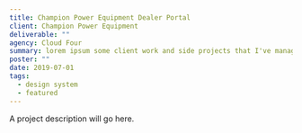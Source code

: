 ```yaml
---
title: Champion Power Equipment Dealer Portal
client: Champion Power Equipment
deliverable: ""
agency: Cloud Four
summary: lorem ipsum some client work and side projects that I've managed to capture images and words for.
poster: ""
date: 2019-07-01
tags:
  - design system
  - featured
---
```


A project description will go here.
